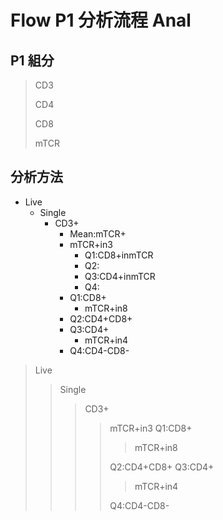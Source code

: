 # Flow P1 分析流程 Anal

## P1 組分

> CD3
>
> CD4
>
> CD8
>
> mTCR



## 分析方法

* Live
    * Single
        * CD3+
            * Mean:mTCR+
            * mTCR+in3
                * Q1:CD8+inmTCR
                * Q2:
                * Q3:CD4+inmTCR
                * Q4:
            * Q1:CD8+
                * mTCR+in8
            * Q2:CD4+CD8+
            * Q3:CD4+
                * mTCR+in4
            * Q4:CD4-CD8-



> Live
> > Single
> > > CD3+
> > > > mTCR+in3
> > > > Q1:CD8+
> > > > > mTCR+in8
> > > > 
> > > > Q2:CD4+CD8+
> > > > Q3:CD4+
> > > > > mTCR+in4
> > > > 
> > > > Q4:CD4-CD8-

